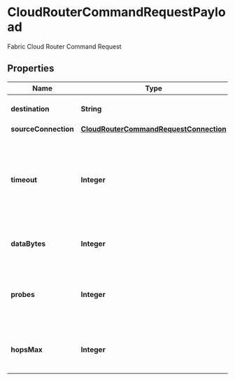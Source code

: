 

# CloudRouterCommandRequestPayload

Fabric Cloud Router Command Request

## Properties

| Name | Type | Description | Notes |
|------------ | ------------- | ------------- | -------------|
|**destination** | **String** | Fabric Cloud Router Ping or Traceroute Command Destination |  |
|**sourceConnection** | [**CloudRouterCommandRequestConnection**](CloudRouterCommandRequestConnection.md) |  |  |
|**timeout** | **Integer** | Timeout in seconds for Fabric Cloud Router Command:   - For &#x60;PING_COMMAND&#x60;: Packet timeout duration. The default value is 5.   - For &#x60;TRACEROUTE_COMMAND&#x60;: Probe timeout duration.     The default value is 2 and it is not configurable.  |  [optional] |
|**dataBytes** | **Integer** | Ping Command DataBytes.  This field is only applicable for commands of type &#x60;PING_COMMAND&#x60;.  |  [optional] |
|**probes** | **Integer** | Number of probes for Fabric Cloud Router Traceroute Command. This field is only applicable for commands of type &#x60;TRACEROUTE_COMMAND&#x60; and is not configurable.  |  [optional] |
|**hopsMax** | **Integer** | Maximum number of hops for the traceroute command. This field is only applicable for commands of type &#x60;TRACEROUTE_COMMAND&#x60;.  |  [optional] |



